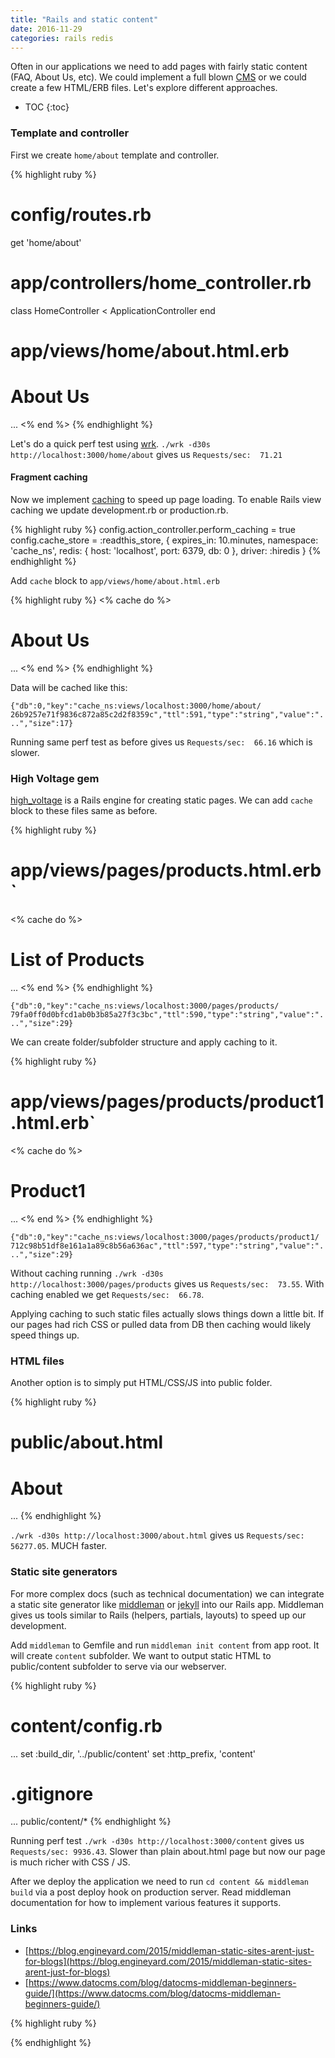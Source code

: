 ```yaml
---
title: "Rails and static content"
date: 2016-11-29
categories: rails redis
---
```


Often in our applications we need to add pages with fairly static content (FAQ, About Us, etc).  We could implement a full blown [CMS](https://hackhands.com/9-best-ruby-rails-content-management-systems-cms/) or we could create a few HTML/ERB files.  Let's explore different approaches.  

* TOC
{:toc}

### Template and controller

First we create `home/about` template and controller.  

{% highlight ruby %}
# config/routes.rb
get 'home/about'
# app/controllers/home_controller.rb
class HomeController < ApplicationController
end
# app/views/home/about.html.erb
<h1>About Us</h1>
...
<% end %>
{% endhighlight %}

Let's do a quick perf test using [wrk](https://github.com/wg/wrk).  `./wrk -d30s http://localhost:3000/home/about` gives us `Requests/sec:  71.21`

#### Fragment caching

Now we implement [caching](http://guides.rubyonrails.org/caching_with_rails.html#fragment-caching) to speed up page loading.  To enable Rails view caching we update development.rb or production.rb.

{% highlight ruby %}
config.action_controller.perform_caching = true
config.cache_store = :readthis_store, { expires_in: 10.minutes, namespace:
'cache_ns', redis: { host: 'localhost', port: 6379, db: 0 }, driver: :hiredis }
{% endhighlight %}

Add `cache` block to `app/views/home/about.html.erb`

{% highlight ruby %}
<% cache do %>
  <h1>About Us</h1>
  ...
<% end %>
{% endhighlight %}

Data will be cached like this:

`{"db":0,"key":"cache_ns:views/localhost:3000/home/about/
26b9257e71f9836c872a85c2d2f8359c","ttl":591,"type":"string","value":"...","size":17}`

Running same perf test as before gives us `Requests/sec:  66.16` which is slower.  

### High Voltage gem

[high_voltage](https://github.com/thoughtbot/high_voltage) is a Rails engine for creating static pages.  We can add `cache` block to these files same as before.

{% highlight ruby %}
# app/views/pages/products.html.erb`
<% cache do %>
  <h1>List of Products</h1>
  ...
<% end %>
{% endhighlight %}

`{"db":0,"key":"cache_ns:views/localhost:3000/pages/products/
79fa0ff0d0bfcd1ab0b3b85a27f3c3bc","ttl":590,"type":"string","value":"...","size":29}`

We can create folder/subfolder structure and apply caching to it.  

{% highlight ruby %}
# app/views/pages/products/product1.html.erb`
<% cache do %>
  <h1>Product1</h1>
  ...
<% end %>
{% endhighlight %}

`{"db":0,"key":"cache_ns:views/localhost:3000/pages/products/product1/
712c98b51df8e161a1a89c8b56a636ac","ttl":597,"type":"string","value":"...","size":29}`

Without caching running `./wrk -d30s http://localhost:3000/pages/products` gives us `Requests/sec:  73.55`.  With caching enabled we get `Requests/sec:  66.78`.

Applying caching to such static files actually slows things down a little bit.  If our pages had rich CSS or pulled data from DB then caching would likely speed things up.  

### HTML files

Another option is to simply put HTML/CSS/JS into public folder.  

{% highlight ruby %}
# public/about.html
<h1>About</h1>
...
{% endhighlight %}

`./wrk -d30s http://localhost:3000/about.html` gives us `Requests/sec: 56277.05`.  MUCH faster.  

### Static site generators

For more complex docs (such as technical documentation) we can integrate a static site generator like [middleman](https://middlemanapp.com/) or [jekyll](https://www.sitepoint.com/jekyll-rails/) into our Rails app.  Middleman gives us tools similar to Rails (helpers, partials, layouts) to speed up our development.  

Add `middleman` to Gemfile and run `middleman init content` from app root.  It will create `content` subfolder.  We want to output static HTML to public/content subfolder to serve via our webserver.  

{% highlight ruby %}
# content/config.rb
...
set :build_dir, '../public/content'
set :http_prefix, 'content'
# .gitignore
...
public/content/*
{% endhighlight %}

Running perf test `./wrk -d30s http://localhost:3000/content` gives us `Requests/sec: 9936.43`.  Slower than plain about.html page but now our page is much richer with CSS / JS.  

After we deploy the application we need to run `cd content && middleman build` via a post deploy hook on production server.  Read middleman documentation for how to implement various features it supports.  

### Links

* [https://blog.engineyard.com/2015/middleman-static-sites-arent-just-for-blogs](https://blog.engineyard.com/2015/middleman-static-sites-arent-just-for-blogs)
* [https://www.datocms.com/blog/datocms-middleman-beginners-guide/](https://www.datocms.com/blog/datocms-middleman-beginners-guide/)



{% highlight ruby %}

{% endhighlight %}
